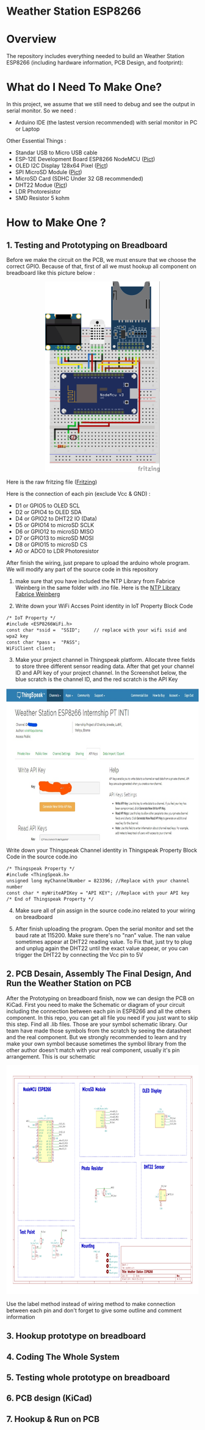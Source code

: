 # Weather Station ESP8266

# Overview
The repository includes everything needed to build an Weather Station ESP8266 (including hardware information, PCB Design, and footprint):

# What do I Need To Make One?
In this project, we assume that we still need to debug and see the output in serial monitor. So we need :
- Arduino IDE (the lastest version recommended) with serial monitor in PC or Laptop

Other Essential Things :
- Standar USB to Micro USB cable
- ESP-12E Development Board ESP8266 NodeMCU ([Pict](https://raw.githubusercontent.com/wirahitaputramas/Weather-Station-ESP8266-PT-INTI-Internship/master/images/ESP%2012E%20Development%20Board.jpg "ESP-12E Development Board ESP8266 NodeMCU"))
- OLED I2C Display 128x64 Pixel ([Pict](https://raw.githubusercontent.com/wirahitaputramas/Weather-Station-ESP8266-PT-INTI-Internship/master/images/OLED%20I2C%20Display.jpg "OLED I2C Display 128x64 Pixel"))
- SPI MicroSD Module ([Pict](https://raw.githubusercontent.com/wirahitaputramas/Weather-Station-ESP8266-PT-INTI-Internship/master/images/MicroSD%20Modul.jpg "MicroSD Module"))
- MicroSD Card (SDHC Under 32 GB recommended)
- DHT22 Modue ([Pict](https://raw.githubusercontent.com/wirahitaputramas/Weather-Station-ESP8266-PT-INTI-Internship/master/images/DHT22%20Module.jpgg "DHT22 Module"))
- LDR Photoresistor
- SMD Resistor 5 kohm

# How to Make One ?

## 1. Testing and Prototyping on Breadboard
Before we make the circuit on the PCB, we must ensure that we choose the correct GPIO. Because of that, first of all we must hookup all component on breadboard like this picture below :
<div align="center">
  <img src="https://raw.githubusercontent.com/wirahitaputramas/Weather-Station-ESP8266-PT-INTI-Internship/master/images/Weather-Station-V-2.0.jpg" width="300" height="500">
</div>

Here is the raw fritzing file ([Fritzing](https://github.com/wirahitaputramas/Weather-Station-ESP8266-PT-INTI-Internship/blob/master/Weather%20Station%20ESP8266%20on%20Breadboard.fzz "Weather Station ESP8266 on Breadboard"))

Here is the connection of each pin (exclude Vcc & GND) :
- D1 or GPIO5 to OLED SCL
- D2 or GPIO4 to OLED SDA
- D4 or GPIO2 to DHT22 IO (Data)
- D5 or GPIO14 to microSD SCLK
- D6 or GPIO12 to microSD MISO
- D7 or GPIO13 to microSD MOSI
- D8 or GPIO15 to microSD CS
- A0 or ADC0 to LDR Photoresistor

After finish the wiring, just prepare to upload the arduino whole program. We will modify any part of the source code in this repository

1. make sure that you have included the NTP Library from Fabrice Weinberg in the same folder with .ino file. Here is the [NTP Library Fabrice Weinberg](https://github.com/arduino-libraries/NTPClient.git "NTP Library Fabrice Weinberg")

2. Write down your WiFi Accses Point identity in IoT Property Block Code

```
/* IoT Property */
#include <ESP8266WiFi.h>
const char *ssid =  "SSID";     // replace with your wifi ssid and wpa2 key
const char *pass =  "PASS";
WiFiClient client;
```
3. Make your project channel in Thingspeak platform. Allocate three fields to store three different sensor reading data. After that get your channel ID and API key of your project channel. In the Screenshot below, the blue scratch is the channel ID, and the red scratch is the API Key
<div align="center">
  <img src="https://raw.githubusercontent.com/wirahitaputramas/Weather-Station-ESP8266-PT-INTI-Internship/master/images/Screenshot%20(476)_LI.jpg" width="800" height="400">
</div>

Write down your Thingspeak Channel identity in Thingspeak Property Block Code in the source code.ino
```
/* Thingspeak Property */
#include <ThingSpeak.h>
unsigned long myChannelNumber = 823396; //Replace with your channel number
const char * myWriteAPIKey = "API KEY"; //Replace with your API key
/* End of Thingspeak Property */
```

4. Make sure all of pin assign in the source code.ino related to your wiring on breadboard

5. After finish uploading the program. Open the serial monitor and set the baud rate at 115200. Make sure there's no "nan" value. The nan value sometimes appear at DHT22 reading value. To Fix that, just try to plug and unplug again the DHT22 until the exact value appear, or you can trigger the DHT22 by connecting the Vcc pin to 5V

## 2. PCB Desain, Assembly The Final Design, And Run the Weather Station on PCB

After the Prototyping on breadboard finish, now we can design the PCB on KiCad. First you need to make the Schematic or diagram of your circuit including the connection between each pin in ESP8266 and all the others component.
In this repo, you can get all file you need if you just want to skip this step. Find all .lib files. Those are your symbol schematic library. Our team have made those symbols from the scratch by seeing the datasheet and the real component. But we strongly recommended to learn and try make your own symbol because sometimes the symbol library from the other author doesn't match with your real component, usually it's pin arrangement. This is our schematic
<div align="center">
  <img src="https://raw.githubusercontent.com/wirahitaputramas/Weather-Station-ESP8266-PT-INTI-Internship/master/images/Skematik.jpg" width="800" height="600">
</div>

Use the label method instead of wiring method to make connection between each pin and don't forget to give some outline and comment information


## 3. Hookup prototype on breadboard

## 4. Coding The Whole System

## 5. Testing whole prototype on breadboard

## 6. PCB design (KiCad)

## 7. Hookup & Run on PCB
